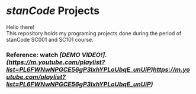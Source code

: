 # *stanCode* Projects
Hello there!\
This repository holds my programing projects done during the period of stanCode SC001 and SC101 course.

### Reference: watch *[DEMO VIDEO!].(https://m.youtube.com/playlist?list=PL6FWNwNPGCE56gP3lxhYPLoUbqE_unUiP)https://m.youtube.com/playlist?list=PL6FWNwNPGCE56gP3lxhYPLoUbqE_unUiP)*


